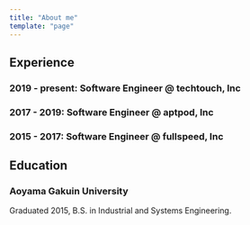 ```yaml
---
title: "About me"
template: "page"
---
```


## Experience

### 2019 - present: Software Engineer @ techtouch, Inc

### 2017 - 2019: Software Engineer @ aptpod, Inc

### 2015 - 2017: Software Engineer @ fullspeed, Inc

## Education

### Aoyama Gakuin University

Graduated 2015, B.S. in Industrial and Systems Engineering.